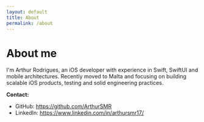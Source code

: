 ```yaml
---
layout: default
title: About
permalink: /about
---
```


# About me

I'm Arthur Rodrigues, an iOS developer with experience in Swift, SwiftUI and mobile architectures. Recently moved to Malta and focusing on building scalable iOS products, testing and solid engineering practices.

**Contact:**
- GitHub: https://github.com/ArthurSMR
- LinkedIn: https://www.linkedin.com/in/arthursmr17/
